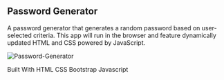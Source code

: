 ## Password Generator 
A password generator that generates a random password based on user-selected criteria. This app will run in the browser and feature dynamically updated HTML and CSS powered by JavaScript.

![Password-Generator](https://user-images.githubusercontent.com/44029053/69925397-fd381500-147d-11ea-84d1-c52ddb93403d.jpg)


Built With
HTML
CSS
Bootstrap
Javascript

